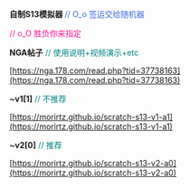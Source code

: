 <b> 自制S13模拟器 </b> <font color=royalblue> // O_o 签运交给随机器 </font> 

<font color=deeppink> // o_O 胜负你来指定 </font>

<b> NGA帖子</b> <font color=teal> // 使用说明+视频演示+etc</font>

[https://nga.178.com/read.php?tid=37738163](https://nga.178.com/read.php?tid=37738163)

<b> ~v1[1]</b> <font color=teal> // 不推荐</font>

[https://morirtz.github.io/scratch-s13-v1-a1](https://morirtz.github.io/scratch-s13-v1-a1)

<b>~v2[0]</b> <font color=teal> // 推荐</font>

[https://morirtz.github.io/scratch-s13-v2-a0](https://morirtz.github.io/scratch-s13-v2-a0)
